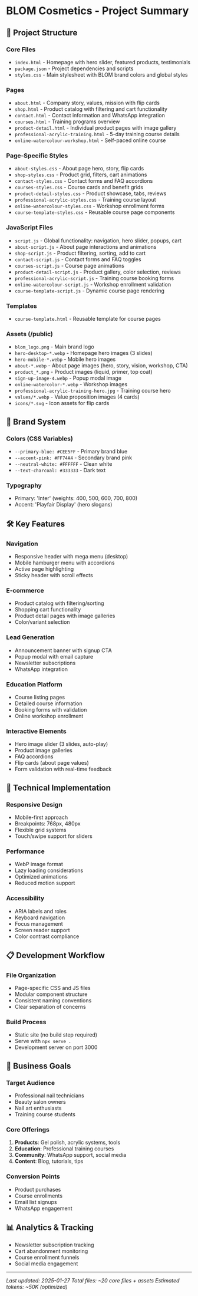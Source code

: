 # BLOM Cosmetics - Project Summary

## 📁 Project Structure

### Core Files
- `index.html` - Homepage with hero slider, featured products, testimonials
- `package.json` - Project dependencies and scripts
- `styles.css` - Main stylesheet with BLOM brand colors and global styles

### Pages
- `about.html` - Company story, values, mission with flip cards
- `shop.html` - Product catalog with filtering and cart functionality  
- `contact.html` - Contact information and WhatsApp integration
- `courses.html` - Training programs overview
- `product-detail.html` - Individual product pages with image gallery
- `professional-acrylic-training.html` - 5-day training course details
- `online-watercolour-workshop.html` - Self-paced online course

### Page-Specific Styles
- `about-styles.css` - About page hero, story, flip cards
- `shop-styles.css` - Product grid, filters, cart animations
- `contact-styles.css` - Contact forms and FAQ accordions
- `courses-styles.css` - Course cards and benefit grids
- `product-detail-styles.css` - Product showcase, tabs, reviews
- `professional-acrylic-styles.css` - Training course layout
- `online-watercolour-styles.css` - Workshop enrollment forms
- `course-template-styles.css` - Reusable course page components

### JavaScript Files
- `script.js` - Global functionality: navigation, hero slider, popups, cart
- `about-script.js` - About page interactions and animations
- `shop-script.js` - Product filtering, sorting, add to cart
- `contact-script.js` - Contact forms and FAQ toggles
- `courses-script.js` - Course page animations
- `product-detail-script.js` - Product gallery, color selection, reviews
- `professional-acrylic-script.js` - Training course booking forms
- `online-watercolour-script.js` - Workshop enrollment validation
- `course-template-script.js` - Dynamic course page rendering

### Templates
- `course-template.html` - Reusable template for course pages

### Assets (/public)
- `blom_logo.png` - Main brand logo
- `hero-desktop-*.webp` - Homepage hero images (3 slides)
- `hero-mobile-*.webp` - Mobile hero images
- `about-*.webp` - About page images (hero, story, vision, workshop, CTA)
- `product_*.png` - Product images (liquid, primer, top coat)
- `sign-up-image-4.webp` - Popup modal image
- `online-watercolor-*.webp` - Workshop images
- `professional-acrylic-training-hero.jpg` - Training course hero
- `values/*.webp` - Value proposition images (4 cards)
- `icons/*.svg` - Icon assets for flip cards

## 🎨 Brand System

### Colors (CSS Variables)
- `--primary-blue: #CEE5FF` - Primary brand blue
- `--accent-pink: #FF74A4` - Secondary brand pink  
- `--neutral-white: #FFFFFF` - Clean white
- `--text-charcoal: #333333` - Dark text

### Typography
- Primary: 'Inter' (weights: 400, 500, 600, 700, 800)
- Accent: 'Playfair Display' (hero slogans)

## 🛠️ Key Features

### Navigation
- Responsive header with mega menu (desktop)
- Mobile hamburger menu with accordions
- Active page highlighting
- Sticky header with scroll effects

### E-commerce
- Product catalog with filtering/sorting
- Shopping cart functionality
- Product detail pages with image galleries
- Color/variant selection

### Lead Generation
- Announcement banner with signup CTA
- Popup modal with email capture
- Newsletter subscriptions
- WhatsApp integration

### Education Platform
- Course listing pages
- Detailed course information
- Booking forms with validation
- Online workshop enrollment

### Interactive Elements
- Hero image slider (3 slides, auto-play)
- Product image galleries
- FAQ accordions
- Flip cards (about page values)
- Form validation with real-time feedback

## 🔧 Technical Implementation

### Responsive Design
- Mobile-first approach
- Breakpoints: 768px, 480px
- Flexible grid systems
- Touch/swipe support for sliders

### Performance
- WebP image format
- Lazy loading considerations
- Optimized animations
- Reduced motion support

### Accessibility
- ARIA labels and roles
- Keyboard navigation
- Focus management
- Screen reader support
- Color contrast compliance

## 📋 Development Workflow

### File Organization
- Page-specific CSS and JS files
- Modular component structure
- Consistent naming conventions
- Clear separation of concerns

### Build Process
- Static site (no build step required)
- Serve with `npx serve .`
- Development server on port 3000

## 🎯 Business Goals

### Target Audience
- Professional nail technicians
- Beauty salon owners
- Nail art enthusiasts
- Training course students

### Core Offerings
1. **Products**: Gel polish, acrylic systems, tools
2. **Education**: Professional training courses
3. **Community**: WhatsApp support, social media
4. **Content**: Blog, tutorials, tips

### Conversion Points
- Product purchases
- Course enrollments  
- Email list signups
- WhatsApp engagement

## 📊 Analytics & Tracking
- Newsletter subscription tracking
- Cart abandonment monitoring
- Course enrollment funnels
- Social media engagement

---
*Last updated: 2025-01-27*
*Total files: ~20 core files + assets*
*Estimated tokens: ~50K (optimized)*